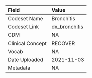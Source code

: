 |Field            |Value         |
|:----------------|:-------------|
|Codeset Name     |Bronchitis    |
|Codeset Link     |[dx_bronchitis](https://github.com/PEDSnet/Variable-Dictionary/blob/main/conditions/dx_bronchitis.csv)|
|CDM              |NA            |
|Clinical Concept |RECOVER       |
|Vocab            |NA            |
|Date Uploaded    |2021-11-03    |
|Metadata         |NA            |
